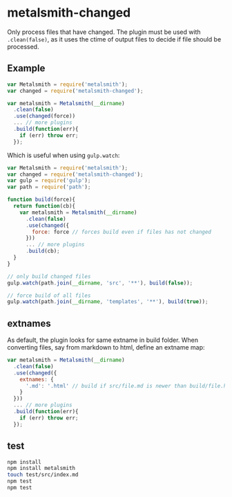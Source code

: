 # metalsmith-changed
Only process files that have changed. The plugin must be used with
`.clean(false)`, as it uses the ctime of output files to decide if file should
be processed.


## Example
```js
var Metalsmith = require('metalsmith');
var changed = require('metalsmith-changed');

var metalsmith = Metalsmith(__dirname)
  .clean(false)
  .use(changed(force))
  ... // more plugins
  .build(function(err){
    if (err) throw err;
  });
```


Which is useful when using `gulp.watch`:

```js
var Metalsmith = require('metalsmith');
var changed = require('metalsmith-changed');
var gulp = require('gulp');
var path = require('path');

function build(force){
  return function(cb){
    var metalsmith = Metalsmith(__dirname)
      .clean(false)
      .use(changed({
        force: force // forces build even if files has not changed
      }))
      ... // more plugins
      .build(cb);
  }
}

// only build changed files
gulp.watch(path.join(__dirname, 'src', '**'), build(false));

// force build of all files
gulp.watch(path.join(__dirname, 'templates', '**'), build(true));
```


## extnames
As default, the plugin looks for same extname in build folder. When converting
files, say from markdown to html, define an extname map:

```js
var metalsmith = Metalsmith(__dirname)
  .clean(false)
  .use(changed({
    extnames: {
      '.md': '.html' // build if src/file.md is newer than build/file.html
    }
  }))
  ... // more plugins
  .build(function(err){
    if (err) throw err;
  });
```


## test
```sh
npm install
npm install metalsmith
touch test/src/index.md
npm test
npm test
```

